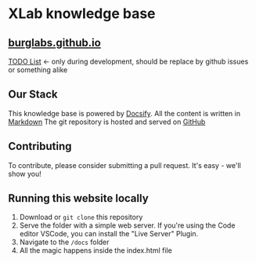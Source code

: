 # XLab knowledge base 
## [burglabs.github.io](https://burglabs.github.io)

[TODO List](docs/todo.md) <- only during development, should be replace by github issues or something alike

## Our Stack

This knowledge base is powered by [Docsify](https://docsify.js.org). 
All the content is written in [Markdown](docs/markdown.md)
The git repository is hosted and served on [GitHub](https://github.com/burglabs/xlab-docs)

## Contributing 

To contribute, please consider submitting a pull request. It's easy - we'll show you!

## Running this website locally
1. Download or `git clone` this repository
2. Serve the folder with a simple web server. If you're using the Code editor VSCode, you can install the "Live Server" Plugin.
3. Navigate to the `/docs` folder
4. All the magic happens inside the index.html file
